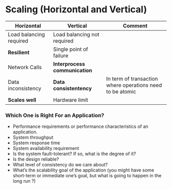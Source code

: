 # Scaling (Horizontal and Vertical)

| Horizontal | Vertical | Comment |
| --- | --- | --- |
| Load balancing required | Load balancing not required |  |
| **Resilient** | Single point of failure |  |
| Network Calls | **Interprocess communication** |  |
| Data inconsistency | **Data consistentency** | In term of transaction where operations need to be atomic |
| **Scales well**	| Hardware limit |  |


### Which One is Right For an Application?
  - Performance requirements or performance characteristics of an application.
  - System throughput
  - System response time
  - System availability requirement
  - Is the system fault-tolerant? If so, what is the degree of it?
  - Is the design reliable?
  - What level of consistency do we care about?
  - What’s the scalability goal of the application (you might have some short-term or immediate one’s goal, but what is going to happen in the long run ?)
